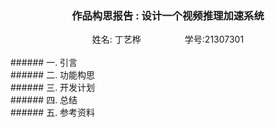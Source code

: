 
<h3 align="center">作品构思报告 : 设计一个视频推理加速系统</h2> 
<div align="center">姓名: 丁艺桦&emsp;&emsp;&emsp;&emsp;&emsp;学号:21307301</div> 

<br>
###### 一. 引言




<br>
###### 二. 功能构思



<br>
###### 三. 开发计划

<br>
###### 四. 总结

<br>
###### 五. 参考资料